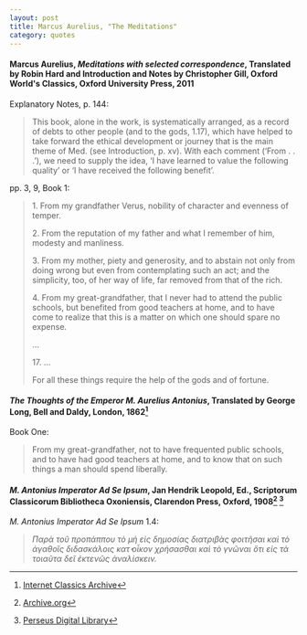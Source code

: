 ```yaml
---
layout: post
title: Marcus Aurelius, "The Meditations"
category: quotes
---
```


#### Marcus Aurelius, *Meditations with selected correspondence*, Translated by Robin Hard and Introduction and Notes by Christopher Gill, Oxford World's Classics, Oxford University Press, 2011

Explanatory Notes, p. 144: 

> This book, alone in the work, is systematically arranged, as a record of debts to other people (and to the gods, 1.17), which have helped to take forward the ethical development or journey that is the main theme of Med. (see Introduction, p. xv). With each comment (‘From . . .’), we need to supply the idea, ‘I have learned to value the following quality’ or ‘I have received the following benefit’.

pp. 3, 9, Book 1:

> 1\. From my grandfather Verus, nobility of character and evenness of temper.
>
> 2\. From the reputation of my father and what I remember of him, modesty and manliness.
>
> 3\. From my mother, piety and generosity, and to abstain not only from doing wrong but even from contemplating such an act; and the simplicity, too, of her way of life, far removed from that of the rich.
>
> 4\. From my great-grandfather, that I never had to attend the public schools, but benefited from good teachers at home, and to have come to realize that this is a matter on which one should spare no expense.
>
> ...
>
> 17\. ...
>
> For all these things require the help of the gods and of fortune.

#### *The Thoughts of the Emperor M. Aurelius Antonius*, Translated by George Long, Bell and Daldy, London, 1862[^1]

Book One:

> From my great-grandfather, not to have frequented public schools, and to have had good teachers at home, and to know that on such things a man should spend liberally.

[^1]: [Internet Classics Archive](http://classics.mit.edu/Antoninus/meditations.1.one.html)

#### *M. Antonius Imperator Ad Se Ipsum*, Jan Hendrik Leopold, Ed., Scriptorum Classicorum Bibliotheca Oxoniensis, Clarendon Press, Oxford, 1908[^2] [^3]

*M. Antonius Imperator Ad Se Ipsum* 1.4:

> *Παρὰ τοῦ προπάππου τὸ μὴ εἰς δημοσίας διατριβὰς φοιτῆσαι καὶ τὸ ἀγαθοῖς διδασκάλοις κατ̓ οἶκον χρήσασθαι καὶ τὸ γνῶναι ὅτι εἰς τὰ τοιαῦτα δεῖ ἐκτενῶς ἀναλίσκειν.*

[^2]: [Archive.org](https://archive.org/details/mantoninusimpera00marcuoft/page/n6/mode/1up)

[^3]: [Perseus Digital Library](http://data.perseus.org/citations/urn:cts:greekLit:tlg0562.tlg001.perseus-grc1:1.4.1)